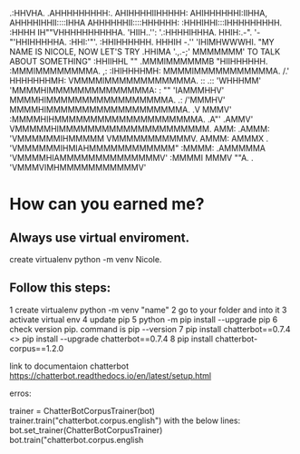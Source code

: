 .:HHVHA.
                       .AHHHHHHHHH:.
                      AHIHHHHIIHHHHH:
                     AHIHHHHHHI:IIHHA,
                    AHHHHIHHII::::IHHA
                   AHHHHHHII::::HHHHHH:
                  :HHHIHHI:::IHHHHHHHHH.
                  :HHHH IH""VHHHHHHHHHHA.
                  'HIIH..'': '.:HHHHIHHHA.
                   HHIH:.-".  '-"'HHIHHHHHA.
                   :HHI:'"'.     :HHIHHHHHH.
                   HHHIH   -.'' 'IHIMHWWWHI.    "MY NAME IS NICOLE, NOW LET'S TRY
                   .HHIMA '.,.-;'  MMMMMMM'       TO TALK ABOUT SOMETHING"
                   :HHIIHHL  ""  .MMMIMMMMMMB
                   "HIIHHHHHH.  :MMMIMMMMMMMMA.
                 ,: :IHIHHHHMH: MMMMIMMMMMMMMMMMA.
               /.'   HHHHHHHMH: VMMMMIMMMMMMMMMMMMA.
               ::  .:: 'WHHHMM' 'MMMMHIMMMMMMMMMMMMMMA:
               : "" 'IAMMMHHV'   MMMMHIMMMMMMMMMMMMMMMMMA.
              .:    /'MMMHV'     MMMMHIMMMMMMMMMMMMMMMMMMMA.
             .V      MMMV'      :MMMMHIHMMMMMMMMMMMMMMMMMMMMA.
          .A"'    .AMMV'        VMMMMMHIMMMMMMMMMMMMMMMMMMMMM.
        AMM:    .AMMM:          'VMMMMMMIHMMMMM VMMMMMMMMMMMV.
       AMMM:   AMMMX .           'VMMMMMMIHMIAHMMMMMMMMMMMM"
      :MMMM: .AMMMMMA              'VMMMMHIAMMMMMMMMMMMMMMV'
      :MMMMI MMMV  ""A.      .      'VMMMVIMHMMMMMMMMMMMV'

# How can you earned me?
## Always use virtual enviroment.
  create virtualenv python -m venv Nicole.


## Follow this steps:
1 create virtualenv
	python -m venv "name"
2 go to your folder and into it
3 activate virtual env
4 update pip 
5 python -m pip install --upgrade pip
6 check version pip. command is pip --version
7 pip install chatterbot==0.7.4 <> pip install --upgrade chatterbot==0.7.4
8 pip install chatterbot-corpus==1.2.0


link to documentaion chatterbot 
https://chatterbot.readthedocs.io/en/latest/setup.html


erros:

trainer = ChatterBotCorpusTrainer(bot)
trainer.train("chatterbot.corpus.english")
with the below lines:
bot.set_trainer(ChatterBotCorpusTrainer)
bot.train("chatterbot.corpus.english
 

